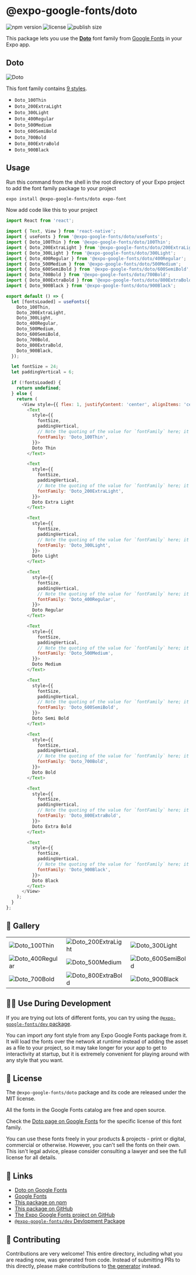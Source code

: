 # @expo-google-fonts/doto

![npm version](https://flat.badgen.net/npm/v/@expo-google-fonts/doto)
![license](https://flat.badgen.net/github/license/expo/google-fonts)
![publish size](https://flat.badgen.net/packagephobia/install/@expo-google-fonts/doto)

This package lets you use the [**Doto**](https://fonts.google.com/specimen/Doto) font family from [Google Fonts](https://fonts.google.com/) in your Expo app.

## Doto

![Doto](./font-family.png)

This font family contains [9 styles](#-gallery).

- `Doto_100Thin`
- `Doto_200ExtraLight`
- `Doto_300Light`
- `Doto_400Regular`
- `Doto_500Medium`
- `Doto_600SemiBold`
- `Doto_700Bold`
- `Doto_800ExtraBold`
- `Doto_900Black`

## Usage

Run this command from the shell in the root directory of your Expo project to add the font family package to your project
```sh
expo install @expo-google-fonts/doto expo-font
```

Now add code like this to your project
```js
import React from 'react';

import { Text, View } from 'react-native';
import { useFonts } from '@expo-google-fonts/doto/useFonts';
import { Doto_100Thin } from '@expo-google-fonts/doto/100Thin';
import { Doto_200ExtraLight } from '@expo-google-fonts/doto/200ExtraLight';
import { Doto_300Light } from '@expo-google-fonts/doto/300Light';
import { Doto_400Regular } from '@expo-google-fonts/doto/400Regular';
import { Doto_500Medium } from '@expo-google-fonts/doto/500Medium';
import { Doto_600SemiBold } from '@expo-google-fonts/doto/600SemiBold';
import { Doto_700Bold } from '@expo-google-fonts/doto/700Bold';
import { Doto_800ExtraBold } from '@expo-google-fonts/doto/800ExtraBold';
import { Doto_900Black } from '@expo-google-fonts/doto/900Black';

export default () => {
  let [fontsLoaded] = useFonts({
    Doto_100Thin,
    Doto_200ExtraLight,
    Doto_300Light,
    Doto_400Regular,
    Doto_500Medium,
    Doto_600SemiBold,
    Doto_700Bold,
    Doto_800ExtraBold,
    Doto_900Black,
  });

  let fontSize = 24;
  let paddingVertical = 6;

  if (!fontsLoaded) {
    return undefined;
  } else {
    return (
      <View style={{ flex: 1, justifyContent: 'center', alignItems: 'center' }}>
        <Text
          style={{
            fontSize,
            paddingVertical,
            // Note the quoting of the value for `fontFamily` here; it expects a string!
            fontFamily: 'Doto_100Thin',
          }}>
          Doto Thin
        </Text>

        <Text
          style={{
            fontSize,
            paddingVertical,
            // Note the quoting of the value for `fontFamily` here; it expects a string!
            fontFamily: 'Doto_200ExtraLight',
          }}>
          Doto Extra Light
        </Text>

        <Text
          style={{
            fontSize,
            paddingVertical,
            // Note the quoting of the value for `fontFamily` here; it expects a string!
            fontFamily: 'Doto_300Light',
          }}>
          Doto Light
        </Text>

        <Text
          style={{
            fontSize,
            paddingVertical,
            // Note the quoting of the value for `fontFamily` here; it expects a string!
            fontFamily: 'Doto_400Regular',
          }}>
          Doto Regular
        </Text>

        <Text
          style={{
            fontSize,
            paddingVertical,
            // Note the quoting of the value for `fontFamily` here; it expects a string!
            fontFamily: 'Doto_500Medium',
          }}>
          Doto Medium
        </Text>

        <Text
          style={{
            fontSize,
            paddingVertical,
            // Note the quoting of the value for `fontFamily` here; it expects a string!
            fontFamily: 'Doto_600SemiBold',
          }}>
          Doto Semi Bold
        </Text>

        <Text
          style={{
            fontSize,
            paddingVertical,
            // Note the quoting of the value for `fontFamily` here; it expects a string!
            fontFamily: 'Doto_700Bold',
          }}>
          Doto Bold
        </Text>

        <Text
          style={{
            fontSize,
            paddingVertical,
            // Note the quoting of the value for `fontFamily` here; it expects a string!
            fontFamily: 'Doto_800ExtraBold',
          }}>
          Doto Extra Bold
        </Text>

        <Text
          style={{
            fontSize,
            paddingVertical,
            // Note the quoting of the value for `fontFamily` here; it expects a string!
            fontFamily: 'Doto_900Black',
          }}>
          Doto Black
        </Text>
      </View>
    );
  }
};

```

## 🔡 Gallery


||||
|-|-|-|
|![Doto_100Thin](.//100Thin/Doto_100Thin.ttf.png)|![Doto_200ExtraLight](.//200ExtraLight/Doto_200ExtraLight.ttf.png)|![Doto_300Light](.//300Light/Doto_300Light.ttf.png)||
|![Doto_400Regular](.//400Regular/Doto_400Regular.ttf.png)|![Doto_500Medium](.//500Medium/Doto_500Medium.ttf.png)|![Doto_600SemiBold](.//600SemiBold/Doto_600SemiBold.ttf.png)||
|![Doto_700Bold](.//700Bold/Doto_700Bold.ttf.png)|![Doto_800ExtraBold](.//800ExtraBold/Doto_800ExtraBold.ttf.png)|![Doto_900Black](.//900Black/Doto_900Black.ttf.png)||


## 👩‍💻 Use During Development

If you are trying out lots of different fonts, you can try using the [`@expo-google-fonts/dev` package](https://github.com/freeboub/google-fonts/tree/master/font-packages/dev#readme).

You can import *any* font style from any Expo Google Fonts package from it. It will load the fonts
over the network at runtime instead of adding the asset as a file to your project, so it may take longer
for your app to get to interactivity at startup, but it is extremely convenient
for playing around with any style that you want.

## 📖 License

The `@expo-google-fonts/doto` package and its code are released under the MIT license.

All the fonts in the Google Fonts catalog are free and open source.

Check the [Doto page on Google Fonts](https://fonts.google.com/specimen/Doto) for the specific license of this font family.

You can use these fonts freely in your products & projects - print or digital, commercial or otherwise. However, you can't sell the fonts on their own. This isn't legal advice, please consider consulting a lawyer and see the full license for all details.

## 🔗 Links

- [Doto on Google Fonts](https://fonts.google.com/specimen/Doto)
- [Google Fonts](https://fonts.google.com/)
- [This package on npm](https://www.npmjs.com/package/@expo-google-fonts/doto)
- [This package on GitHub](https://github.com/freeboub/google-fonts/tree/master/font-packages/doto)
- [The Expo Google Fonts project on GitHub](https://github.com/freeboub/google-fonts)
- [`@expo-google-fonts/dev` Devlopment Package](https://github.com/freeboub/google-fonts/tree/master/font-packages/dev)

## 🤝 Contributing

Contributions are very welcome! This entire directory, including what you are reading now, was generated from code. Instead of submitting PRs to this directly, please make contributions to [the generator](https://github.com/freeboub/google-fonts/tree/master/packages/generator) instead.
